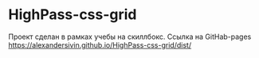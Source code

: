 # HighPass-css-grid
Проект сделан в рамках учебы на скиллбокс.
Ссылка на GitHab-pages https://alexandersivin.github.io/HighPass-css-grid/dist/
